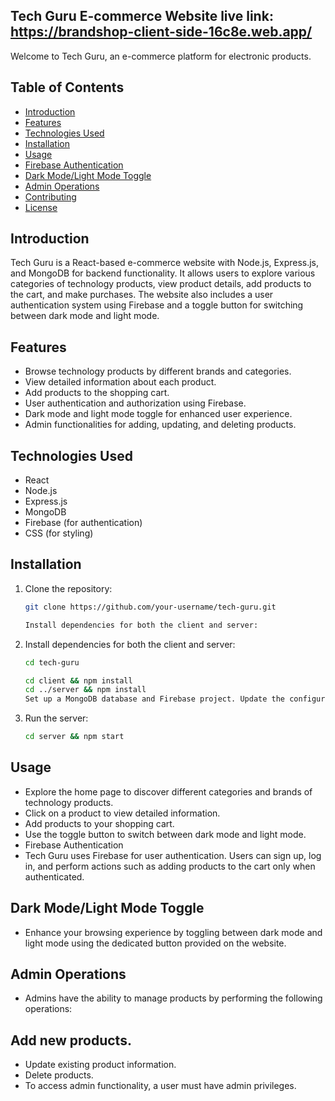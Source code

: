 ## Tech Guru E-commerce Website live link: https://brandshop-client-side-16c8e.web.app/

Welcome to Tech Guru, an e-commerce platform for electronic products.

## Table of Contents
- [Introduction](#introduction)
- [Features](#features)
- [Technologies Used](#technologies-used)
- [Installation](#installation)
- [Usage](#usage)
- [Firebase Authentication](#firebase-authentication)
- [Dark Mode/Light Mode Toggle](#dark-mode-light-mode-toggle)
- [Admin Operations](#admin-operations)
- [Contributing](#contributing)
- [License](#license)

## Introduction

Tech Guru is a React-based e-commerce website with Node.js, Express.js, and MongoDB for backend functionality. It allows users to explore various categories of technology products, view product details, add products to the cart, and make purchases. The website also includes a user authentication system using Firebase and a toggle button for switching between dark mode and light mode.

## Features

- Browse technology products by different brands and categories.
- View detailed information about each product.
- Add products to the shopping cart.
- User authentication and authorization using Firebase.
- Dark mode and light mode toggle for enhanced user experience.
- Admin functionalities for adding, updating, and deleting products.

## Technologies Used

- React
- Node.js
- Express.js
- MongoDB
- Firebase (for authentication)
- CSS (for styling)

## Installation

1. Clone the repository:
   ```bash
   git clone https://github.com/your-username/tech-guru.git

   Install dependencies for both the client and server:

2. Install dependencies for both the client and server:
   ```bash
   cd tech-guru

   cd client && npm install
   cd ../server && npm install
   Set up a MongoDB database and Firebase project. Update the configuration files with your credentials.


3. Run the server:
   ```bash
   cd server && npm start

## Usage

- Explore the home page to discover different categories and brands of technology products.
- Click on a product to view detailed information.
- Add products to your shopping cart.
- Use the toggle button to switch between dark mode and light mode.
- Firebase Authentication
- Tech Guru uses Firebase for user authentication. Users can sign up, log in, and perform actions such as adding products to the cart only when authenticated.

## Dark Mode/Light Mode Toggle

- Enhance your browsing experience by toggling between dark mode and light mode using the dedicated button provided on the website.

## Admin Operations
- Admins have the ability to manage products by performing the following operations:

## Add new products.
- Update existing product information.
- Delete products.
- To access admin functionality, a user must have admin privileges.
